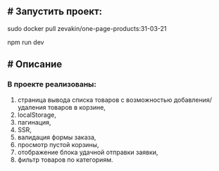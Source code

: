 <h2># Запустить проект:</h2>
<p>sudo docker pull zevakin/one-page-products:31-03-21</p>
<p>npm run dev</p>

<h2># Описание</h2>
<h3>В проекте реализованы:</h3>
<ol>
  <li>страница вывода списка товаров с возможностью добавления/удаления товаров в корзине,</li>
  <li>localStorage,</li>
  <li>пагинация,</li>
  <li>SSR,</li>
  <li>валидация формы заказа,</li>
  <li>просмотр пустой корзины,</li>
  <li>отображение блока удачной отправки заявки,</li>
  <li>фильтр товаров по категориям.</li>
</ol>
